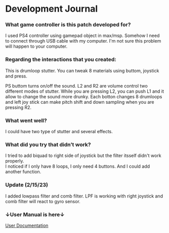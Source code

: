 # Development Journal
### What game controller is this patch developed for?
I used PS4 controller using gamepad object in max/msp. Somehow I need to connect through USB cable with my computer. I'm not sure this problem will happen to your computer.
### Regarding the interactions that you created:
This is drumloop stutter. You can tweak 8 materials using buttom, joystick and press.

PS buttom turns on/off the sound. L2 and R2 are volume control two different modes of stutter. While you are pressing L2, you can push L1 and it allow to change the sound more drunky. Each botton changes 8 drumloops and left joy stick can make pitch shift and down sampling when you are pressing R2.
### What went well?
I could have two type of stutter and several effects.
### What did you try that didn’t work?
I tried to add biquad to right side of joystick but the filter itsself didn't work properly.<br>I noticed if I only have 8 loops, I only need 4 buttons. And I could add another function.

### Update (2/15/23)
I added lowpass filter and comb filter. LPF is working with right joystick and comb filter will react to gyro sensor.

### ↓User Manual is here↓
[User Documentation](/GameDevelopment/UserDocumentation.md)